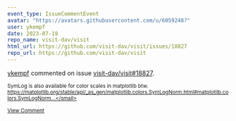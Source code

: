 ```yaml
---
event_type: IssueCommentEvent
avatar: "https://avatars.githubusercontent.com/u/6059248?"
user: ykempf
date: 2023-07-19
repo_name: visit-dav/visit
html_url: https://github.com/visit-dav/visit/issues/18827
repo_url: https://github.com/visit-dav/visit
---
```


<a href='https://github.com/ykempf' target='_blank'>ykempf</a> commented on issue <a href='https://github.com/visit-dav/visit/issues/18827' target='_blank'>visit-dav/visit#18827</a>.

<small>SymLog is also available for color scales in matplotlib btw. https://matplotlib.org/stable/api/_as_gen/matplotlib.colors.SymLogNorm.html#matplotlib.colors.SymLogNorm...</small>

<a href='https://github.com/visit-dav/visit/issues/18827' target='_blank'>View Comment</a>